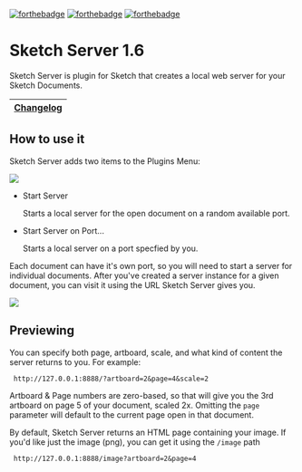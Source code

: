 [![forthebadge](http://forthebadge.com/images/badges/powered-by-electricity.svg)](http://forthebadge.com)
[![forthebadge](http://forthebadge.com/images/badges/gluten-free.svg)](http://forthebadge.com)
[![forthebadge](http://forthebadge.com/images/badges/oooo-kill-em.svg)](http://forthebadge.com)

# Sketch Server 1.6

Sketch Server is plugin for Sketch that creates a local web server for your Sketch Documents.

[Changelog](/CHANGELOG.md)  |
------------- |

## How to use it ##

Sketch Server adds two items to the Plugins Menu:

![](https://i.imgur.com/ZEmnVPP.png)

- Start Server

  Starts a local server for the open document on a random available port.
  
- Start Server on Port...

  Starts a local server on a port specfied by you.
  
  
Each document can have it's own port, so you will need to start a server for individual documents.
After you've created a server instance for a given document, you can visit it using the URL Sketch Server gives you.

![](https://i.imgur.com/gEhh23W.png)

## Previewing ##

You can specify both page, artboard, scale, and what kind of content the server returns to you. For example:

     http://127.0.0.1:8888/?artboard=2&page=4&scale=2
     
Artboard & Page numbers are zero-based, so that will give you the 3rd artboard on page 5 of your document, scaled 2x. Omitting the `page` parameter will default to the current page open in that document.

By default, Sketch Server returns an HTML page containing your image.
If you'd like just the image (png), you can get it using the `/image` path

     http://127.0.0.1:8888/image?artboard=2&page=4
